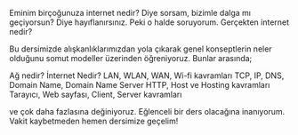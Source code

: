 Eminim birçoğunuza internet nedir? Diye sorsam, bizimle dalga mı geçiyorsun? Diye hayıflanırsınız. Peki o halde soruyorum. Gerçekten internet nedir? 

Bu dersimizde alışkanlıklarımızdan yola çıkarak genel konseptlerin neler olduğunu somut modeller üzerinden öğreniyoruz. Bunlar arasında;

Ağ nedir?
İnternet Nedir?
LAN, WLAN, WAN, Wi-fi kavramları
TCP, IP, DNS, Domain Name, Domain Name Server
HTTP, Host ve Hosting kavramları
Tarayıcı, Web sayfası, Client, Server kavramları

ve çok daha fazlasına değiniyoruz. Eğlenceli bir ders olacağına inanıyorum. Vakit kaybetmeden hemen dersimize geçelim!
